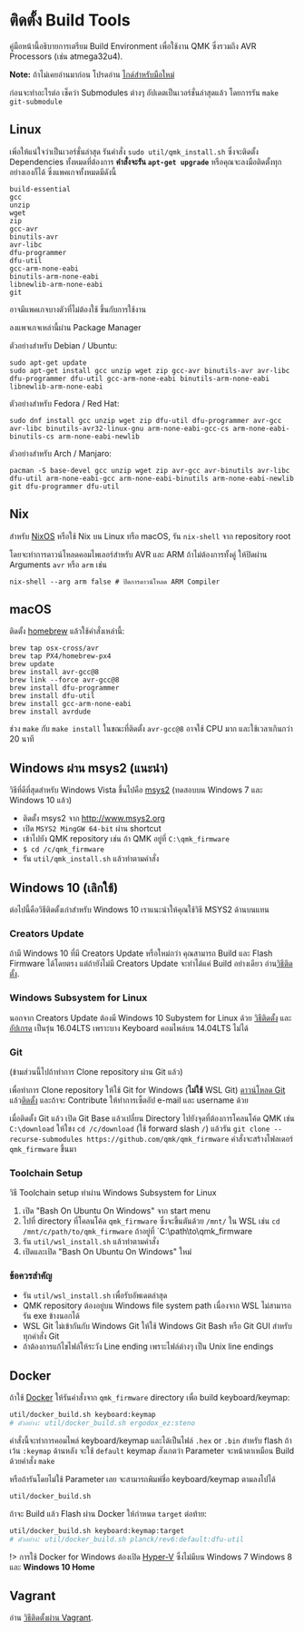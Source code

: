 # ติดตั้ง Build Tools

คู่มือหน้านี้อธิบายการเตรียม Build Environment เพื่อใช้งาน QMK ซึ่งรวมถึง AVR Processors (เช่น atmega32u4).

<!-- FIXME: We should have ARM instructions somewhere. -->

**Note:** ถ้าไม่เคยอ่านมาก่อน โปรดอ่าน [ไกด์สำหรับมือใหม่](newbs.md)

ก่อนจะทำอะไรต่อ เช็คว่า Submodules ต่างๆ​ อัปเดตเป็นเวอร์ชั่นล่าสุดแล้ว โดยการรัน `make git-submodule`

## Linux

เพิ่อให้แน่ใจว่าเป็นเวอร์ชั่นล่าสุด รันคำสั่ง `sudo util/qmk_install.sh` ซึ่งจะติดตั้ง Dependencies ทั้งหมดที่ต้องการ **คำสั่งจะรัน `apt-get upgrade`** หรือคุณจะลงมือติดตั้งทุกอย่างเองก็ได้ ซึ่งแพคเกจทั้งหมดมีดังนี้

```
build-essential
gcc
unzip
wget
zip
gcc-avr
binutils-avr
avr-libc
dfu-programmer
dfu-util
gcc-arm-none-eabi
binutils-arm-none-eabi
libnewlib-arm-none-eabi
git
```

อาจมีแพคเกจบางตัวที่ไม่ต้องใช้ ขึ้นกับการใช้งาน

ลงแพจเกจเหล่านี้ผ่าน Package Manager

ตัวอย่างสำหรับ Debian / Ubuntu:

    sudo apt-get update
    sudo apt-get install gcc unzip wget zip gcc-avr binutils-avr avr-libc dfu-programmer dfu-util gcc-arm-none-eabi binutils-arm-none-eabi libnewlib-arm-none-eabi

ตัวอย่างสำหรับ Fedora / Red Hat:

    sudo dnf install gcc unzip wget zip dfu-util dfu-programmer avr-gcc avr-libc binutils-avr32-linux-gnu arm-none-eabi-gcc-cs arm-none-eabi-binutils-cs arm-none-eabi-newlib

ตัวอย่างสำหรับ Arch / Manjaro:

    pacman -S base-devel gcc unzip wget zip avr-gcc avr-binutils avr-libc dfu-util arm-none-eabi-gcc arm-none-eabi-binutils arm-none-eabi-newlib git dfu-programmer dfu-util

## Nix

สำหรับ [NixOS](https://nixos.org/) หรือใช้ Nix บน Linux ทรือ macOS, รัน `nix-shell` จาก repository root

โดยจะทำการดาวน์โหลดคอมไพเลอร์สำหรับ AVR และ ARM ถ้าไม่ต้องการทั้งคู่ ให้ปิดผ่าน Arguments `avr` หรือ `arm` เช่น

    nix-shell --arg arm false # ปิดการดาวน์โหลด ARM Compiler

## macOS
ติดตั้ง [homebrew](http://brew.sh/) แล้วใช้คำสั่งเหล่านี้:

    brew tap osx-cross/avr
    brew tap PX4/homebrew-px4
    brew update
    brew install avr-gcc@8
    brew link --force avr-gcc@8
    brew install dfu-programmer
    brew install dfu-util
    brew install gcc-arm-none-eabi
    brew install avrdude

ช่วง `make` กับ `make install` ในขณะที่ติดตั้ง `avr-gcc@8` อาจใช้ CPU มาก และใช้เวลาเกินกว่า 20 นาที

## Windows ผ่าน msys2 (แนะนำ)

วิธีที่ดีที่สุดสำหรับ Windows Vista ขึ้นไปคือ [msys2](http://www.msys2.org) (ทดสอบบน Windows 7 และ Windows 10 แล้ว)

* ติดตั้ง msys2 จาก http://www.msys2.org
* เปิด ``MSYS2 MingGW 64-bit`` ผ่าน shortcut
* เข้าไปยัง QMK repository เช่น ถ้า QMK อยู่ที่ `C:\qmk_firmware`
 * `$ cd /c/qmk_firmware`
* รัน `util/qmk_install.sh` แล้วทำตามคำสั่ง

## Windows 10 (เลิกใช้)
ต่อไปนี้คือวิธีติดตั้งเก่าสำหรับ Windows 10 เราแนะนำให้คุณใช้วิธี MSYS2 ด้านบนแทน

### Creators Update
ถ้ามี Windows 10 ที่มี Creators Update หรือใหม่กว่า คุณสามารถ Build และ Flash Firmware ได้โดยตรง แต่ถ้ายังไม่มี Creators Update จะทำได้แค่ Build อย่างเดียว อ่าน[วิธีติดตั้ง](https://support.microsoft.com/en-us/instantanswers/d4efb316-79f0-1aa1-9ef3-dcada78f3fa0/get-the-windows-10-creators-update).

### Windows Subsystem for Linux
นอกจาก Creators Update ต้องมี Windows 10 Subystem for Linux ด้วย [วิธีติดตั้ง](http://www.howtogeek.com/249966/how-to-install-and-use-the-linux-bash-shell-on-windows-10/) และ[อัปเกรด](https://betanews.com/2017/04/14/upgrade-windows-subsystem-for-linux/) เป็นรุ่น 16.04LTS เพราะบาง Keyboard คอมไพล์บน 14.04LTS ไม่ได้

### Git
(ข้ามส่วนนี้ไปถ้าทำการ Clone repository ผ่าน Git แล้ว)

เพื่อทำการ Clone repository ให้ใช้ Git for Windows (**ไม่ใช้** WSL Git) [ดาวน์โหลด Git](https://git-scm.com/download/win) แล้ว[ติดตั้ง](https://git-scm.com/book/en/v2/Getting-Started-First-Time-Git-Setup) และถ้าจะ Contribute ให้ทำการเซ็ตอัป e-mail และ username ด้วย

เมื่อติดตั้ง Git แล้ว เปิด Git Base แล้วเปลี่ยน Directory ไปยังจุดที่ต้องการโคลนโค้ด QMK เช่น `C:\download` ให้ใชง `cd /c/download` (ใช้ forward slash `/`) แล้วรัน `git clone --recurse-submodules https://github.com/qmk/qmk_firmware` คำสั่งจะสร้างโฟลเดอร์ `qmk_firmware` ขึ้นมา

### Toolchain Setup
วิธี Toolchain setup ทำผ่าน Windows Subsystem for Linux

1. เปิด "Bash On Ubuntu On Windows" จาก start menu
2. ไปที่ directory ที่โคลนโค้ด `qmk_firmware` ซึ่งจะขึ้นตันด้วย `/mnt/` ใน WSL เช่น `cd /mnt/c/path/to/qmk_firmware` ถ้าอยู่ที่ `C:\path\to\qmk_firmware
3. รัน `util/wsl_install.sh` แล้วทำตามคำสั่ง
4. เปิดและเปิด "Bash On Ubuntu On Windows" ใหม่

### ข้อควรสำคัญ
* รัน `util/wsl_install.sh` เพื่อรับอัพเดตล่าสุด
* QMK repository ต้องอยู่บน Windows file system path เนื่องจาก WSL ไม่สามารถรัน exe ข้างนอกได้
* WSL Git ไม่เข้ากันกับ Windows Git ให้ใช้ Windows Git Bash หรือ Git GUI สำหรับทุกคำสั่ง Git
* ถ้าต้องการแก้ไขไฟล์ให้ระวัง Line ending เพราะไฟล์ต่างๆ เป็น Unix line endings

## Docker

ถ้าใช้ [Docker](https://docs.docker.com/install/#supported-platforms) ให้รันคำสั่งจาก `qmk_firmware` directory เพื่อ build keyboard/keymap:
```bash
util/docker_build.sh keyboard:keymap
# ตัวอย่าง: util/docker_build.sh ergodox_ez:steno
```
คำสั่งนี้จะทำการคอมไพล์ keyboard/keymap และได้เป็นไฟล์ `.hex` or `.bin` สำหรับ flash ถ้าเว้น `:keymap` ด้านหลัง จะใช้ `default` keymap สังเกตว่า Parameter จะหน้าตาเหมือน Build ด้วยคำสั่ง `make`

หรือถ้ารันโดยไม่ใช้ Parameter เลย จะสามารถพิมพ์ชี่อ keyboard/keymap ตามลงไปได้
```bash
util/docker_build.sh
```

ถ้าจะ Build แล้ว Flash ผ่าน Docker ให้กำหนด `target` ต่อท้าย:
```bash
util/docker_build.sh keyboard:keymap:target
# ตัวอย่าง: util/docker_build.sh planck/rev6:default:dfu-util
```

!> การใช้ Docker for Windows ต้องเปิด [Hyper-V](https://docs.microsoft.com/en-us/virtualization/hyper-v-on-windows/quick-start/enable-hyper-v) ซึ่งไม่มีบน Windows 7 Windows 8 และ **Windows 10 Home**

## Vagrant
อ่าน [วิธีติดตั้งผ่าน Vagrant](getting_started_vagrant.md).
